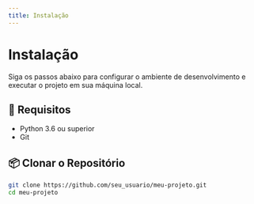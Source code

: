 ```yaml
---
title: Instalação
---
```


# Instalação

Siga os passos abaixo para configurar o ambiente de desenvolvimento e executar o projeto em sua máquina local.

## 🔧 Requisitos

- Python 3.6 ou superior
- Git

## 📦 Clonar o Repositório

```bash
git clone https://github.com/seu_usuario/meu-projeto.git
cd meu-projeto
